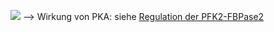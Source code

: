 ![](Pasted%20image%2020250505195742.png)
--> Wirkung von PKA: siehe [Regulation der PFK2-FBPase2](Regulation%20der%20PFK2-FBPase2.md)
